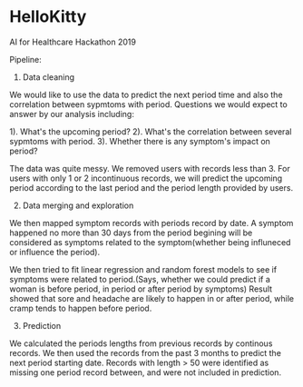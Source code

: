 # HelloKitty
AI for Healthcare Hackathon 2019

Pipeline:

1. Data cleaning   

We would like to use the data to predict the next period time and also the correlation between sypmtoms with period. Questions we would expect to answer by our analysis including:

1). What's the upcoming period?
2). What's the correlation between several sypmtoms with period.
3). Whether there is any symptom's impact on period?

The data was quite messy. We removed users with records less than 3. For users with only 1 or 2 incontinuous records, we will predict the upcoming period according to the last period and the period length provided by users. 


2. Data merging and exploration   

We then mapped symptom records with periods record by date. A symptom happened no more than 30 days from the period begining will be considered as symptoms related to the symptom(whether being influneced or influence the period).

We then tried to fit linear regression and random forest models to see if symptoms were related to period.(Says, whether we could predict if a woman is before period, in period or after period by symptoms)
Result showed that sore and headache are likely to happen in or after period, while cramp tends to happen before period.

3. Prediction 

We calculated the periods lengths from previous records by continous records. We then used the records from the past 3 months to predict the next period starting date. Records with length > 50 were identified as missing one period record between, and were not included in prediction.
